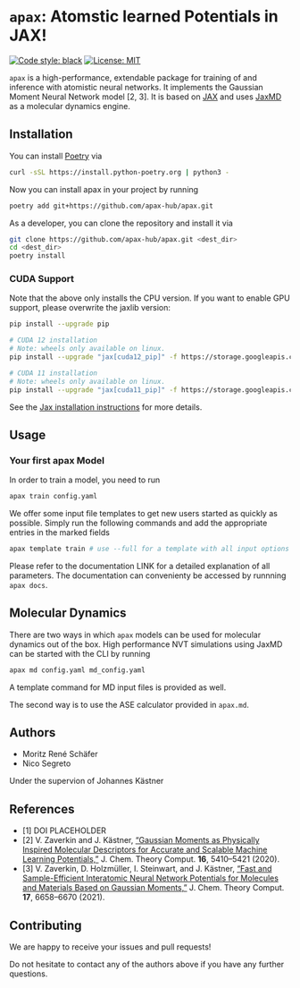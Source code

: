 # `apax`: Atomstic learned Potentials in JAX!
[![Code style: black](https://img.shields.io/badge/code%20style-black-000000.svg)](https://github.com/python/black)
[![License: MIT](https://img.shields.io/badge/License-MIT-yellow.svg)](https://opensource.org/licenses/MIT)

`apax` is a high-performance, extendable package for training of and inference with atomistic neural networks.
It implements the Gaussian Moment Neural Network model [2, 3].
It is based on [JAX](https://jax.readthedocs.io/en/latest/) and uses [JaxMD](https://github.com/jax-md/jax-md) as a molecular dynamics engine.


## Installation

You can install [Poetry](https://python-poetry.org/) via

```bash
curl -sSL https://install.python-poetry.org | python3 -
```

Now you can install apax in your project by running

```bash
poetry add git+https://github.com/apax-hub/apax.git
```

As a developer, you can clone the repository and install it via

```bash
git clone https://github.com/apax-hub/apax.git <dest_dir>
cd <dest_dir>
poetry install
```

### CUDA Support
Note that the above only installs the CPU version.
If you want to enable GPU support, please overwrite the jaxlib version:

```bash
pip install --upgrade pip

# CUDA 12 installation
# Note: wheels only available on linux.
pip install --upgrade "jax[cuda12_pip]" -f https://storage.googleapis.com/jax-releases/jax_cuda_releases.html

# CUDA 11 installation
# Note: wheels only available on linux.
pip install --upgrade "jax[cuda11_pip]" -f https://storage.googleapis.com/jax-releases/jax_cuda_releases.html
```

See the [Jax installation instructions](https://github.com/google/jax#installation) for more details.



## Usage

### Your first apax Model

In order to train a model, you need to run

```python
apax train config.yaml
```

We offer some input file templates to get new users started as quickly as possible.
Simply run the following commands and add the appropriate entries in the marked fields

```python
apax template train # use --full for a template with all input options
```

Please refer to the documentation LINK for a detailed explanation of all parameters.
The documentation can convenienty be accessed by runnning `apax docs`.

## Molecular Dynamics

There are two ways in which `apax` models can be used for molecular dynamics out of the box.
High performance NVT simulations using JaxMD can be started with the CLI by running

```python
apax md config.yaml md_config.yaml
```

A template command for MD input files is provided as well.

The second way is to use the ASE calculator provided in `apax.md`.


## Authors
- Moritz René Schäfer
- Nico Segreto

Under the supervion of Johannes Kästner

## References
* [1] DOI PLACEHOLDER
* [2] V. Zaverkin and J. Kästner, [“Gaussian Moments as Physically Inspired Molecular Descriptors for Accurate and Scalable Machine Learning Potentials,”](https://doi.org/10.1021/acs.jctc.0c00347) J. Chem. Theory Comput. **16**, 5410–5421 (2020).
* [3] V. Zaverkin, D. Holzmüller, I. Steinwart,  and J. Kästner, [“Fast and Sample-Efficient Interatomic Neural Network Potentials for Molecules and Materials Based on Gaussian Moments,”](https://pubs.acs.org/doi/10.1021/acs.jctc.1c00527) J. Chem. Theory Comput. **17**, 6658–6670 (2021).


## Contributing

We are happy to receive your issues and pull requests!

Do not hesitate to contact any of the authors above if you have any further questions.
